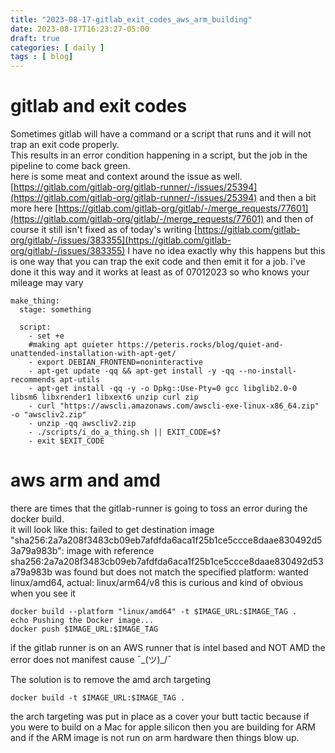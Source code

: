 ```yaml
---
title: "2023-08-17-gitlab_exit_codes_aws_arm_building"
date: 2023-08-17T16:23:27-05:00
draft: true
categories: [ daily ]
tags : [ blog]
---
```

# gitlab and exit codes
Sometimes gitlab will have a command or a script that runs and it will not trap an exit code properly.  
This results in an error condition happening in a script, but the job in the pipeline to come back green.   
here is some meat and context around the issue as well.   [https://gitlab.com/gitlab-org/gitlab-runner/-/issues/25394](https://gitlab.com/gitlab-org/gitlab-runner/-/issues/25394)  and then a bit more here [https://gitlab.com/gitlab-org/gitlab/-/merge_requests/77601](https://gitlab.com/gitlab-org/gitlab/-/merge_requests/77601)  and then of course it still isn't fixed  as of today's writing [https://gitlab.com/gitlab-org/gitlab/-/issues/383355](https://gitlab.com/gitlab-org/gitlab/-/issues/383355)
I have no idea exactly why this happens but this is one way that you can trap the exit code and then emit it for a job.  i've done it this way and it works at least as of 07012023   so who knows your mileage may vary 
```
make_thing:
  stage: something

  script:
    - set +e
    #making apt quieter https://peteris.rocks/blog/quiet-and-unattended-installation-with-apt-get/
    - export DEBIAN_FRONTEND=noninteractive
    - apt-get update -qq && apt-get install -y -qq --no-install-recommends apt-utils
    - apt-get install -qq -y -o Dpkg::Use-Pty=0 gcc libglib2.0-0 libsm6 libxrender1 libxext6 unzip curl zip
    - curl "https://awscli.amazonaws.com/awscli-exe-linux-x86_64.zip" -o "awscliv2.zip"
    - unzip -qq awscliv2.zip
    - ./scripts/i_do_a_thing.sh || EXIT_CODE=$?
    - exit $EXIT_CODE
```

# aws arm and amd  

there are times that the gitlab-runner is going to toss an error during the docker build.  
it will look like this:
failed to get destination image "sha256:2a7a208f3483cb09eb7afdfda6aca1f25b1ce5ccce8daae830492d53a79a983b": image with reference sha256:2a7a208f3483cb09eb7afdfda6aca1f25b1ce5ccce8daae830492d53a79a983b was found but does not match the specified platform: wanted linux/amd64, actual: linux/arm64/v8
this is curious and kind of obvious when you see it
```
docker build --platform "linux/amd64" -t $IMAGE_URL:$IMAGE_TAG .
echo Pushing the Docker image...
docker push $IMAGE_URL:$IMAGE_TAG
```
if the gitlab runner is on an AWS runner that is intel based and NOT AMD the error does not manifest cause ¯\_(ツ)_/¯ 

The solution is to remove the amd arch targeting 
```
docker build -t $IMAGE_URL:$IMAGE_TAG .
```
the arch targeting was put in place as a cover your butt tactic because if you were to build on a Mac for apple silicon then you are building for ARM and if the ARM image is not run on arm hardware then things blow up.  